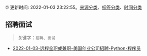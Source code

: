 :alarm_clock: 更新时间: 2022-01-03 23:22:55。[来源分类](../README.md)、[标签分类](../TAGS.md)、[时间分类](../TIMELINE.md)

## 招聘面试


> 关键字：`招聘`、`面试`



- [2022-01-03-远程全职或兼职-美国创业公司招聘-Python-程序员](https://www.v2ex.com/t/825980) 